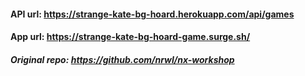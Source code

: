 #### API url: https://strange-kate-bg-hoard.herokuapp.com/api/games
#### App url: https://strange-kate-bg-hoard-game.surge.sh/
##### Original repo: https://github.com/nrwl/nx-workshop
